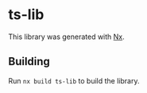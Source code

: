 # ts-lib

This library was generated with [Nx](https://nx.dev).

## Building

Run `nx build ts-lib` to build the library.
